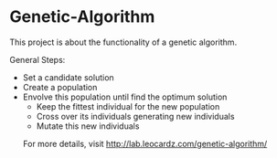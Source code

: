 Genetic-Algorithm
=================

This project is about the functionality of a genetic algorithm.

General Steps:

<ul>
<li>Set a candidate solution</li>
<li>Create a population</li>
<li>Envolve this population until find the optimum solution
	<ul>	
	<li>Keep the fittest individual for the new population</li>
	<li>Cross over its individuals generating new individuals</li>
	<li>Mutate this new individuals</li>
</li>
</ul>

For more details, visit http://lab.leocardz.com/genetic-algorithm/
